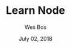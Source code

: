 ---
date: July 02, 2018
title: Learn Node
author: Wes Bos
link: https://learnnode.com
description: With his premium course LearnNode, Wes Bos is teaching you fullstack JavaScript, front to back. Under Wes' guidance you will create a production ready local reviews app. MongoDB, Express, Authentication, Pug and many other great technologies await you in this training.
image: "learn-node.png"
tags:
- courses
- javascript
- node

# ================================
# ARTICLE TAGS AVAILABLE
# ================================
# - courses
# ================================
---